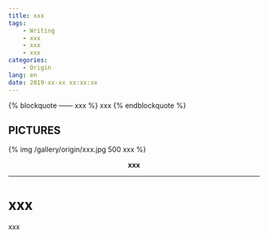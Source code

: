 ```yaml
---
title: xxx
tags: 
	- Writing
	- xxx
	- xxx
	- xxx
categories: 
	- Origin
lang: en
date: 2019-xx-xx xx:xx:xx
---
```


{% blockquote —— xxx %}
xxx
{% endblockquote %}
<!-- more -->

## PICTURES
{% img /gallery/origin/xxx.jpg 500 xxx %}
<p align="center"><b>xxx</b></p>

-----

# xxx

xxx